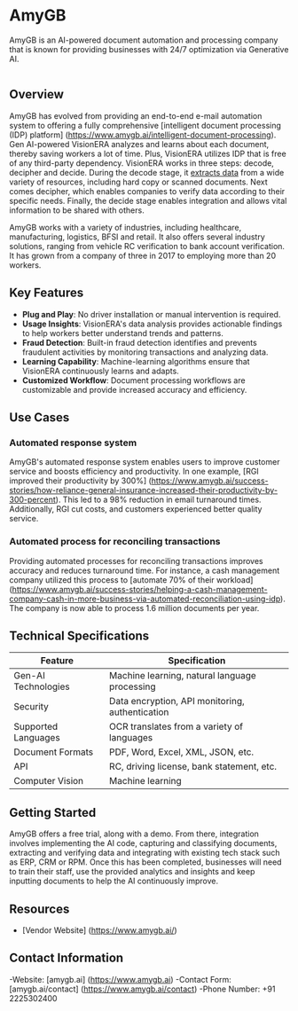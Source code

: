 # AmyGB

AmyGB is an AI-powered document automation and processing company that is known for providing businesses with 24/7 optimization via Generative AI.

![]()

## Overview

AmyGB has evolved from providing an end-to-end e-mail automation system to offering a fully comprehensive [intelligent document processing (IDP) platform] (https://www.amygb.ai/intelligent-document-processing). Gen AI-powered VisionERA analyzes and learns about each document, thereby saving workers a lot of time. Plus, VisionERA utilizes IDP that is free of any third-party dependency. VisionERA works in three steps: decode, decipher and decide. During the decode stage, it [extracts data](https://idp-software.com/capabilities/extraction/) from a wide variety of resources, including hard copy or scanned documents. Next comes decipher, which enables companies to verify data according to their specific needs. Finally, the decide stage enables integration and allows vital information to be shared with others.

AmyGB works with a variety of industries, including healthcare, manufacturing, logistics, BFSI and retail. It also offers several industry solutions, ranging from vehicle RC verification to bank account verification. It has grown from a company of three in 2017 to employing more than 20 workers.

## Key Features

- **Plug and Play**: No driver installation or manual intervention is required.
- **Usage Insights**: VisionERA's data analysis provides actionable findings to help workers better understand trends and patterns.
- **Fraud Detection**: Built-in fraud detection identifies and prevents fraudulent activities by monitoring transactions and analyzing data.
- **Learning Capability**: Machine-learning algorithms ensure that VisionERA continuously learns and adapts.
- **Customized Workflow**: Document processing workflows are customizable and provide increased accuracy and efficiency.

## Use Cases

### Automated response system

AmyGB's automated response system enables users to improve customer service and boosts efficiency and productivity. In one example, [RGI improved their productivity by 300%] (https://www.amygb.ai/success-stories/how-reliance-general-insurance-increased-their-productivity-by-300-percent). This led to a 98% reduction in email turnaround times. Additionally, RGI cut costs, and customers experienced better quality service.

### Automated process for reconciling transactions

Providing automated processes for reconciling transactions improves accuracy and reduces turnaround time. For instance, a cash management company utilized this process to [automate 70% of their workload] (https://www.amygb.ai/success-stories/helping-a-cash-management-company-cash-in-more-business-via-automated-reconciliation-using-idp). The company is now able to process 1.6 million documents per year.

## Technical Specifications

| **Feature**            | **Specification**                                     |
|------------------------|-------------------------------------------------------|
| Gen-AI Technologies    | Machine learning, natural language processing         |
| Security               | Data encryption, API monitoring, authentication       |
| Supported Languages    | OCR translates from a variety of languages            |
| Document Formats       | PDF, Word, Excel, XML, JSON, etc.                     |
| API                    | RC, driving license, bank statement, etc.             |
| Computer Vision        | Machine learning                                      |

## Getting Started

AmyGB offers a free trial, along with a demo. From there, integration involves implementing the AI code, capturing and classifying documents, extracting and verifying data and integrating with existing tech stack such as ERP, CRM or RPM. Once this has been completed, businesses will need to train their staff, use the provided analytics and insights and keep inputting documents to help the AI continuously improve.

## Resources

- [Vendor Website] (https://www.amygb.ai/)

## Contact Information

-Website: [amygb.ai] (https://www.amygb.ai)
-Contact Form: [amygb.ai/contact] (https://www.amygb.ai/contact)
-Phone Number: +91 2225302400